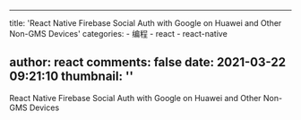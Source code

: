 
---
title: 'React Native Firebase Social Auth with Google on Huawei and Other Non-GMS Devices'
categories: 
    - 编程
    - react
    - react-native

author: react
comments: false
date: 2021-03-22 09:21:10
thumbnail: ''
---

<div>   
React Native Firebase Social Auth with Google on Huawei and Other Non-GMS Devices  
</div>
            